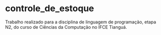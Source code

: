 # controle_de_estoque
Trabalho realizado para a disciplina de linguagem de programação, etapa N2, do curso de Ciências da Computação no IFCE Tianguá.
